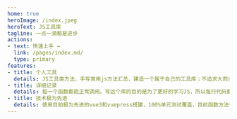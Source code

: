 ```yaml
---
home: true
heroImage: /index.jpeg
heroText: JS工具库
tagline: 一点一滴都是进步
actions:
- text: 快速上手 →
  link: /pages/index.md/
  type: primary
features:
- title: 个人工具
  details: JS工具类方法，手写常用js方法汇总，建造一个属于自己的工具库；不追求大而全，目标是小而实用
- title: 详细记录
  details: 每一个函数都能正常调用。写这个库的目的是为了更好的学习JS，所以每行代码都有注释，并且有详细解释，好记性不如烂笔头。
- title: 技术极为先进
  details: 使用目前极为先进的vue3和vuepress搭建，100%单元测试覆盖，目前函数方法使用js编写，后期将会使用TS改造
---
```

